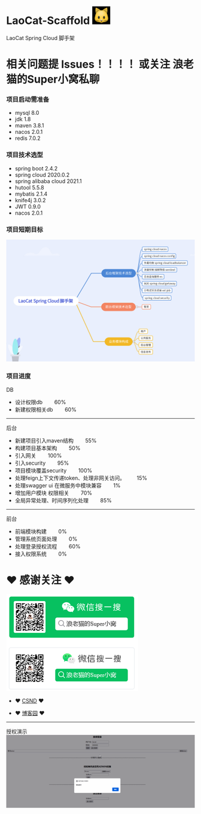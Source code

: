 # LaoCat-Scaffold ![img.png](img.png)

LaoCat Spring Cloud 脚手架

# 相关问题提 Issues！！！！ 或关注 浪老猫的Super小窝私聊


### 项目启动需准备

* mysql 8.0
* jdk 1.8
* maven 3.8.1
* nacos 2.0.1
* redis 7.0.2


### 项目技术选型
* spring boot 2.4.2
* spring cloud 2020.0.2
* spring alibaba cloud 2021.1
* hutool 5.5.8
* mybatis 2.1.4
* knife4j 3.0.2
* JWT 0.9.0
* nacos 2.0.1



### 项目短期目标

![target.png](a-doc/Target.png)


### 项目进度
DB
- 设计权限db   &nbsp;&nbsp;&nbsp;&nbsp;&nbsp;&nbsp;  60%
- 新建权限相关db   &nbsp;&nbsp;&nbsp;&nbsp;&nbsp;&nbsp;  60%

---

后台
- 新建项目引入maven结构   &nbsp;&nbsp;&nbsp;&nbsp;&nbsp;&nbsp;  55%
- 构建项目基本架构   &nbsp;&nbsp;&nbsp;&nbsp;&nbsp;&nbsp;  50%
- 引入网关        &nbsp;&nbsp;&nbsp;&nbsp;&nbsp;&nbsp;  100%
- 引入security   &nbsp;&nbsp;&nbsp;&nbsp;&nbsp;&nbsp;  95%
- 项目模块覆盖security   &nbsp;&nbsp;&nbsp;&nbsp;&nbsp;&nbsp;  100%
- 处理feign上下文传递token、处理非网关访问。   &nbsp;&nbsp;&nbsp;&nbsp;&nbsp;&nbsp;  15%
- 处理swagger ui 在微服务中模块兼容   &nbsp;&nbsp;&nbsp;&nbsp;&nbsp;&nbsp;  1%
- 增加用户模块 权限相关 &nbsp;&nbsp;&nbsp;&nbsp;&nbsp;&nbsp;  70%
- 全局异常处理、时间序列化处理 &nbsp;&nbsp;&nbsp;&nbsp;&nbsp;&nbsp;  85%

----
前台
- 前端模块构建 &nbsp;&nbsp;&nbsp;&nbsp;&nbsp;&nbsp;  0%
- 管理系统页面处理 &nbsp;&nbsp;&nbsp;&nbsp;&nbsp;&nbsp;  0%
- 处理登录授权流程 &nbsp;&nbsp;&nbsp;&nbsp;&nbsp;&nbsp;  60%
- 接入权限系统 &nbsp;&nbsp;&nbsp;&nbsp;&nbsp;&nbsp;  0%


# ❤ 感谢关注 ❤
![img_1.png](img_1.png)

- ❤ [CSND](https://blog.csdn.net/ProGram_BlackCat) ❤

- ❤ [博客园](https://www.cnblogs.com/LaoCat/) ❤


---
授权演示
![target.png](a-doc/演示1.gif)
